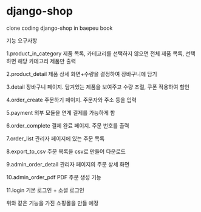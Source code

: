 # django-shop
clone coding django-shop in baepeu book

기능 요구사항

1.product_in_category
  제품 목록, 카테고리를 선택하지 않으면 전체 제품 목록, 선택하면 해당 카테고리 제품만 출력
  
2.product_detail
  제품 상세 화면+수량을 결정하여 장바구니에 담기
  
3.detail
  장바구니 페이지. 담겨있는 제품을 보여주고 수량 조절, 쿠폰 적용하여 할인
  
4.order_create
  주문하기 페이지. 주문자와 주소 등을 입력
  
5.payment
  외부 모듈을 연계 결제를 가능하게 함
  
6.order_complete
  결제 완료 페이지. 주문 번호를 출력
  
7.order_list
  관리자 페이지에 있는 주문 목록
  
8.export_to_csv
  주문 목록을 csv로 만들어 다운로드
  
9.admin_order_detail
  관리자 페이지의 주문 상세 화면
  
10.admin_order_pdf
  PDF 주문 생성 기능
  
11.login
  기본 로그인 + 소셜 로그인
  
위와 같은 기능을 가진 쇼핑몰을 만들 예정
